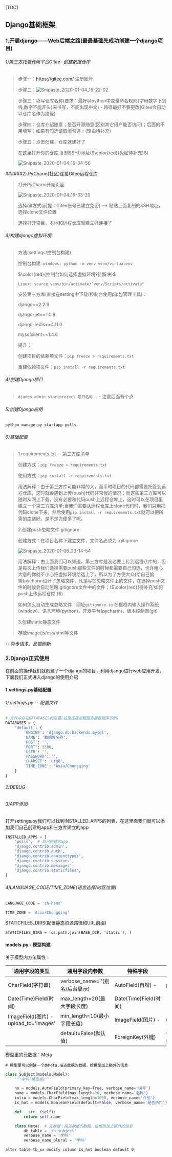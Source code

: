 [TOC]

## Django基础框架

### 1.开启django——Web后端之路(最最基础先成功创建一个django项目)

###### 1)第三方托管代码平台Gitee -创建数据仓库 

> 步骤一：https://gitee.com/ 注册账号
>
> 步骤二：![Snipaste_2020-01-04_16-22-02](D:\pythonStudy\web后端知识\image\Snipaste_2020-01-04_16-22-02.png)

> 步骤三：填写仓库名称(要求：最好以python中变量命名规则{字母数字下划线,数字不能开头}来书写，不能出现中文) - 路径最好不要更改(Gitee会自动以仓库名作为路径)
>
> 步骤四：仓库介绍随意；是否开源随意(区别其它用户能否访问)；后面的不用填写；如果有勾选请取消勾选！(理由待补充)
>
> 步骤五：点击创建，仓库就建好了
>
> 在这里打开你的仓库,复制SSH()地址($\color{red}{免密待补充}$)
>
> ![Snipaste_2020-01-04_16-34-56](D:\pythonStudy\web后端知识\image\Snipaste_2020-01-04_16-34-56.png)



######2).PyCharm(社区)连接Gitee远程仓库

> 打开PyCharm开始页面
>
> ![Snipaste_2020-01-04_16-33-20](D:\pythonStudy\web后端知识\image\Snipaste_2020-01-04_16-33-20.png)
>
> 选择git方式(前提：Gitee账号已建立免密) --> 粘贴上面复制的SSH地址，选择clone文件位置
>
> 选择打开项目，本地和远程仓库就建立好连接了

###### 3)构建django虚拟环境

> 方法(settings/控制台构建)
>
> 控制台构建: `windows: python -m venv venv/virtualenv `
>
> $\color{red}{控制台如何选择虚拟环境?待解决}$
>
> `Linux: source venv/bin/activate/"venv/Scripts/activate"`
>
> 安装第三方库(直接在setting中下载/控制台使用pip包管理工具)：
>
> django==2.2.9
>
> django-jet==1.0.8
>
> django-redis==4.11.0
>
> mysqlclient==1.4.6
>
> 提升：
>
> 创建项目的依赖项文件：`pip freeze > requirements.txt`
>
> 重建依赖项文件：`pip install -r requirements.txt`

###### 4)创建Django项目

>`django-admin startproject 项目名称 .` - 注意后面有个点

###### 5)创建Django应用

`python manage.py startapp polls`

###### 6)基础配置

> 1.requirements.txt  -- 第三方库清单
>
> 创建方式：`pip freeze > requirements.txt`
>
> 使用方式：`pip install -r requirements.txt`
>
> 用法解释：由于第三方库可能非常的大，而平时项目的代码都需要托管到远程仓库，这时就会遇到上传(push)代码非常慢的情况；而这些第三方库可以随时从网上下载，没有必要和代码push上远程仓库上，这时可以在项目里建立一个第三方库清单;当我们需要从远程仓库上clone代码时，我们只用把代码clone下来，然后使用`pip install -r requirements.txt`就可以把所需的库装好。是不是方便多了呢。
>
> 2.创建push忽略文件.gitignore
>
> 创建方式：在项目名称下建立文件，文件名必须为 .gitignore 
>
> ![Snipaste_2020-01-06_23-14-54](D:\pythonStudy\web后端知识\image\Snipaste_2020-01-06_23-14-54.png)
>
> 用法解释：由上面我们可以知道，第三方库是没必要上传到远程仓库的，但是每次上传我们选择需要push那些文件的时候都需要自己勾选，也许粗心大意的你就不小心把虚拟环境给选上了，所以为了方便大众(给自己偷懒)pycharm设计了忽略文件，凡是写在忽略文件上的文件，在选择push文件的时候会自动忽略.gitignore文件中的文件；($\color{red}{待补充‘如何push上传远程仓库‘}$)
>
> 如何怎么自动生成忽略文件：网址`gitignore.io` 在框框内输入操作系统(window)，语言环境(python)，开发平台(pycharm)，版本控制器(git)
>
> 3.创建static静态文件
>
> 存放image/js/css/html等文件



-- 异步请求，局部刷新



### 2.Django正式使用

在前面的操作我们就创建了一个django的项目，利用django进行web应用开发，下面我们正式进入django的使用介绍

#### 1.settings.py基础配置

###### 1).settings.py -- 配置文件

```python
# 文件中存在DATABASES的变量(这里连接远程服务器数据库示例)
DATABASES = {
    'default': {
        'ENGINE': 'django.db.backends.mysel',
        'NAME': '数据库名称',
        'HOST': '',
        'PORT': 3306,
        'USER': '',
        'PASSWORD': '',
        'CHARSET': 'utg8',
        'TIME_ZONE': 'Asia/Chongqing'
    }
}
```

###### 2)DEBUG

###### 3)APP添加

打开settings.py我们可以找到INSTALLED_APPS的列表，在这里面我们就可以添加我们自己创建的app和三方库建立的app

```python
INSTALLED_APPS = [
	'polls',  # 自己创建的app
    'django.contrib.admin',
    'django.contrib.auth',
    'django.contrib.contenttypes',
    'django.contrib.sessions',
    'django.contrib.messages',
    'django.contrib.staticfiles',
]
```



###### 4)LANGUAGE_CODE/TIME_ZONE(语言选择/时区位置)

```python
LANGUAGE_CODE = 'zh-hans'

TIME_ZONE = 'Asia/Chongqing'
```



STATICFILES_DIRS(配置静态资源路径和URL前缀)

```
STATICFILES_DIRS = [os.path.join(BASE_DIR, 'static'), ]
```

#### models.py - 模型构建

关于模型内方法属性：

| 通用字段的类型                             | 通用字段内参数                  | 特殊字段                | 及参数                                      |
| ----------------------------------- | ------------------------ | ------------------- | ---------------------------------------- |
| CharField(字符串)                      | verbose_name=''(别名/后台显示) | AutoField(自增) -     | primary_key=True(主键)                     |
| Date(Time)Field(时间)                 | max_length=20(最大字段长度)    | Date(Time)Field(时间) |                                          |
| ImageField(图片) - upload_to='images' | min_length=10(最小字段长度)    | ImageField(图片) -    | upload_to='images'                       |
|                                     | default=False(默认值)       | ForeignKey(外键)      | `to=Subject`/`on_delete=model.DO_NOTHING(阻止删除外键)`/`db_column=''(SQL语法别名)` |

模型里的元数据：Meta

```
# 模型里可以创建一个类Meta,描述数据的数据，给模型加上额外的信息

```



```python
class Subject(models.Model):
    """学科(模型类)"""

    no = models.AutoField(primary_key=True, verbose_name='编号')
    name = models.CharField(max_length=20, verbose_name='名称')
    intro = models.CharField(max_length=1000, verbose_name='介绍')
    is_hot = models.BooleanField(default=False, verbose_name='是否热门')  # 慎重

    def __str__(self):
        return self.name

    class Meta:  # 元数据：描述数据的数据，给模型加上额外的信息
        db_table = 'tb_subject'
        verbose_name = '学科'
        verbose_name_plural = '学科'
```

`alter table tb_xx modify column is_hot boolean default 0`

